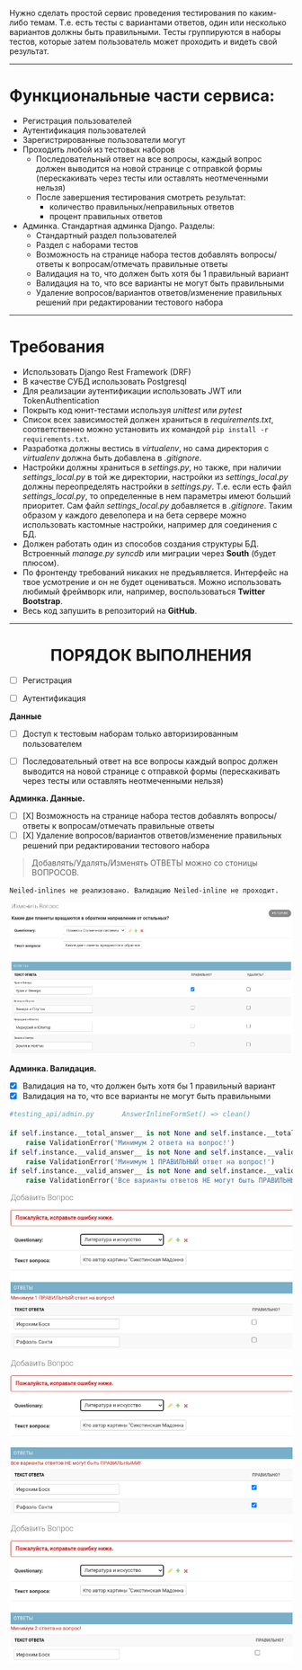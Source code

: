 
Нужно сделать простой сервис проведения тестирования по каким-либо темам. Т.е. есть тесты с вариантами ответов, один или несколько вариантов должны быть правильными. Тесты группируются в наборы тестов, которые затем пользователь может проходить и видеть свой результат.
<hr>

# Функциональные части сервиса:

+ Регистрация пользователей
+ Аутентификация пользователей
+ Зарегистрированные пользователи могут
+ Проходить любой из тестовых наборов
  + Последовательный ответ на все вопросы, каждый вопрос должен выводится на новой странице с отправкой формы (перескакивать через тесты или оставлять неотмеченными нельзя)
  + После завершения тестирования смотреть результат:
    + количество правильных/неправильных ответов
    + процент правильных ответов
+ Админка. Стандартная админка Django. Разделы:
    + Стандартный раздел пользователей
    + Раздел с наборами тестов
    + Возможность на странице набора тестов добавлять вопросы/ответы к вопросам/отмечать правильные ответы
    + Валидация на то, что должен быть хотя бы 1 правильный вариант
    + Валидация на то, что все варианты не могут быть правильными
    + Удаление вопросов/вариантов ответов/изменение правильных решений при редактировании тестового набора
<hr>

# Требования
+ Использовать Django Rest Framework (DRF)
+ В качестве СУБД использовать Postgresql
+ Для реализации аутентификации использовать JWT или TokenAuthentication
+ Покрыть код юнит-тестами используя *unittest* или *pytest*
+ Список всех зависимостей должен храниться в *requirements.txt*, соответственно можно установить их командой `pip install -r requirements.txt`.
+ Разработка должны вестись в *virtualenv*, но сама директория с *virtualenv* должна быть добавлена в *.gitignore*.
+ Настройки должны храниться в *settings.py*, но также, при наличии *settings_local.py* в той же директории, настройки из *settings_local.py* должны переопределять настройки в *settings.py*. Т.е. если есть файл *settings_local.py*, то определенные в нем параметры имеют больший приоритет. Сам файл *settings_local.py* добавляется в *.gitignore*. Таким образом у каждого девелопера и на бета сервере можно использовать кастомные настройки, например для соединения с БД.
+ Должен работать один из способов создания структуры БД. Встроенный *manage.py syncdb* или миграции через **South** (будет плюсом).
+ По фронтенду требований никаких не предъявляется. Интерфейс на твое усмотрение и он не будет оцениваться. Можно использовать любимый фреймворк или, например, воспользоваться **Twitter Bootstrap**.
+ Весь код запушить в репозиторий на **GitHub**.
<hr>

<h1 align="center">ПОРЯДОК ВЫПОЛНЕНИЯ</h1>

- [ ] Регистрация
- [ ] Аутентификация


**Данные**
- [ ] Доступ к тестовым наборам только авторизированным пользователем
- [ ] Последовательный ответ на все вопросы каждый вопрос должен выводится на новой странице с отправкой формы (перескакивать через тесты или оставлять неотмеченными нельзя)


**Админка. Данные.**
- [ ] [X] Возможность на странице набора тестов добавлять вопросы/ответы к вопросам/отмечать правильные ответы
- [ ] [X] Удаление вопросов/вариантов ответов/изменение правильных решений при редактировании тестового набора

>Добавлять/Удалять/Изменять ОТВЕТЫ можно со стоницы ВОПРОСОВ.

`Neiled-inlines не реализовано. Валидацию Neiled-inline не проходит.`

![img.png](img.png)


**Админка. Валидация.**
- [x] Валидация на то, что должен быть хотя бы 1 правильный вариант
- [x] Валидация на то, что все варианты не могут быть правильными
```python
#testing_api/admin.py       AnswerInlineFormSet() => clean()

if self.instance.__total_answer__ is not None and self.instance.__total_answer__ < 2:
    raise ValidationError('Минимум 2 ответа на вопрос!')
if self.instance.__valid_answer__ is not None and self.instance.__valid_answer__ < 1:
    raise ValidationError('Минимум 1 ПРАВИЛЬНЫЙ ответ на вопрос!')
if self.instance.__valid_answer__ is not None and self.instance.__valid_answer__ == self.instance.__total_answer__:
    raise ValidationError('Все варианты ответов НЕ могут быть ПРАВИЛЬНЫМИ!')
```

![img_1.png](img_1.png)

![img_2.png](img_2.png)

![img_3.png](img_3.png)